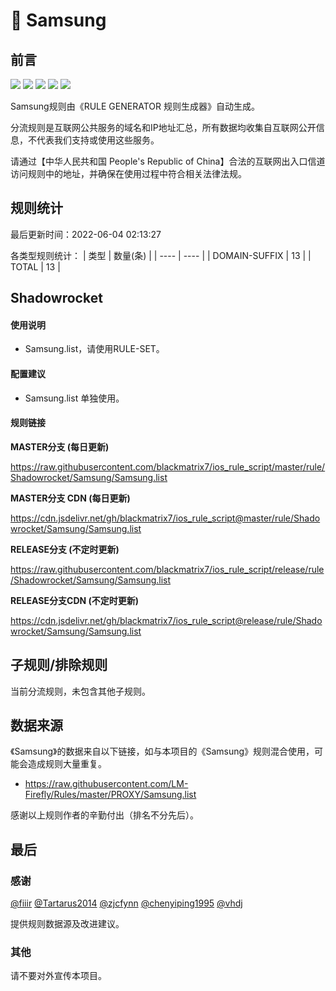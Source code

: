 # 🧸 Samsung

## 前言

![](https://shields.io/badge/-移除重复规则-ff69b4) ![](https://shields.io/badge/-DOMAIN与DOMAIN--SUFFIX合并-green) ![](https://shields.io/badge/-DOMAIN--SUFFIX间合并-critical) ![](https://shields.io/badge/-DOMAIN--SUFFIX与DOMAIN--KEYWORD合并-blue) ![](https://shields.io/badge/-IP--CIDR(6)合并-blueviolet) 

Samsung规则由《RULE GENERATOR 规则生成器》自动生成。

分流规则是互联网公共服务的域名和IP地址汇总，所有数据均收集自互联网公开信息，不代表我们支持或使用这些服务。

请通过【中华人民共和国 People's Republic of China】合法的互联网出入口信道访问规则中的地址，并确保在使用过程中符合相关法律法规。

## 规则统计

最后更新时间：2022-06-04 02:13:27

各类型规则统计：
| 类型 | 数量(条)  | 
| ---- | ----  |
| DOMAIN-SUFFIX | 13  | 
| TOTAL | 13  | 


## Shadowrocket 

#### 使用说明
- Samsung.list，请使用RULE-SET。

#### 配置建议
- Samsung.list 单独使用。

#### 规则链接
**MASTER分支 (每日更新)**

https://raw.githubusercontent.com/blackmatrix7/ios_rule_script/master/rule/Shadowrocket/Samsung/Samsung.list

**MASTER分支 CDN (每日更新)**

https://cdn.jsdelivr.net/gh/blackmatrix7/ios_rule_script@master/rule/Shadowrocket/Samsung/Samsung.list

**RELEASE分支 (不定时更新)**

https://raw.githubusercontent.com/blackmatrix7/ios_rule_script/release/rule/Shadowrocket/Samsung/Samsung.list

**RELEASE分支CDN (不定时更新)**

https://cdn.jsdelivr.net/gh/blackmatrix7/ios_rule_script@release/rule/Shadowrocket/Samsung/Samsung.list

## 子规则/排除规则


当前分流规则，未包含其他子规则。

## 数据来源

《Samsung》的数据来自以下链接，如与本项目的《Samsung》规则混合使用，可能会造成规则大量重复。

- https://raw.githubusercontent.com/LM-Firefly/Rules/master/PROXY/Samsung.list


感谢以上规则作者的辛勤付出（排名不分先后）。

## 最后

### 感谢

[@fiiir](https://github.com/fiiir) [@Tartarus2014](https://github.com/Tartarus2014) [@zjcfynn](https://github.com/zjcfynn) [@chenyiping1995](https://github.com/chenyiping1995) [@vhdj](https://github.com/vhdj)

提供规则数据源及改进建议。

### 其他

请不要对外宣传本项目。